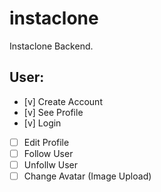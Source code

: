 # instaclone

Instaclone Backend.

## User:

- [v] Create Account
- [v] See Profile
- [v] Login
- [ ] Edit Profile
- [ ] Follow User
- [ ] Unfollw User
- [ ] Change Avatar (Image Upload)
